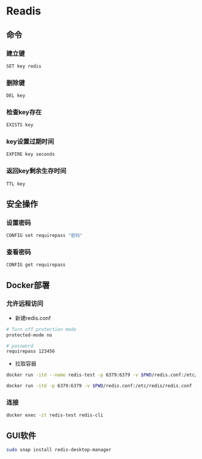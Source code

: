 <!--
 * @Brief        : 
 * @Author       : dmjcb@outlook.com
 * @Date         : 2021-01-24 15:25:28
 * @LastEditors  : dmjcb@outlook.com
 * @LastEditTime : 2024-09-07 00:44:35
-->

# Readis

## 命令

### 建立键

```sh
SET key redis
```

### 删除键

```sh
DEL key
```

### 检查key存在

```sh
EXISTS key
```

### key设置过期时间

```sh
EXPIRE key seconds
```

### 返回key剩余生存时间

```sh
TTL key
```

## 安全操作

### 设置密码

```sh
CONFIG set requirepass "密码"
```

### 查看密码

```sh
CONFIG get requirepass
```

## Docker部署

### 允许远程访问

- 新建redis.conf

```sh
# Turn off protection mode 
protected-mode no  

# password
requirepass 123456
```

- 拉取容器

```sh
docker run -itd --name redis-test -p 6379:6379 -v $PWD/redis.conf:/etc/redis/redis.conf redis
```

```sh
docker run -itd -p 6379:6379 -v $PWD/redis.conf:/etc/redis/redis.conf --name redis-server redis 
```

### 连接

```sh
docker exec -it redis-test redis-cli
```

## GUI软件

```sh
sudo snap install redis-desktop-manager
```
